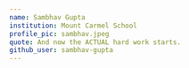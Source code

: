 ```yaml
---
name: Sambhav Gupta
institution: Mount Carmel School
profile_pic: sambhav.jpeg
quote: And now the ACTUAL hard work starts.
github_user: sambhav-gupta
---
```

